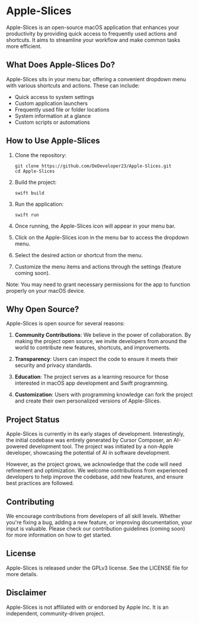 # Apple-Slices

Apple-Slices is an open-source macOS application that enhances your productivity by providing quick access to frequently used actions and shortcuts. It aims to streamline your workflow and make common tasks more efficient.

## What Does Apple-Slices Do?

Apple-Slices sits in your menu bar, offering a convenient dropdown menu with various shortcuts and actions. These can include:

- Quick access to system settings
- Custom application launchers
- Frequently used file or folder locations
- System information at a glance
- Custom scripts or automations

## How to Use Apple-Slices

1. Clone the repository:
   ```
   git clone https://github.com/DeDeveloper23/Apple-Slices.git
   cd Apple-Slices
   ```

2. Build the project:
   ```
   swift build
   ```

3. Run the application:
   ```
   swift run
   ```

4. Once running, the Apple-Slices icon will appear in your menu bar.

5. Click on the Apple-Slices icon in the menu bar to access the dropdown menu.

6. Select the desired action or shortcut from the menu.

7. Customize the menu items and actions through the settings (feature coming soon).

Note: You may need to grant necessary permissions for the app to function properly on your macOS device.

## Why Open Source?

Apple-Slices is open source for several reasons:

1. **Community Contributions**: We believe in the power of collaboration. By making the project open source, we invite developers from around the world to contribute new features, shortcuts, and improvements.

2. **Transparency**: Users can inspect the code to ensure it meets their security and privacy standards.

3. **Education**: The project serves as a learning resource for those interested in macOS app development and Swift programming.

4. **Customization**: Users with programming knowledge can fork the project and create their own personalized versions of Apple-Slices.

## Project Status

Apple-Slices is currently in its early stages of development. Interestingly, the initial codebase was entirely generated by Cursor Composer, an AI-powered development tool. The project was initiated by a non-Apple developer, showcasing the potential of AI in software development.

However, as the project grows, we acknowledge that the code will need refinement and optimization. We welcome contributions from experienced developers to help improve the codebase, add new features, and ensure best practices are followed.

## Contributing

We encourage contributions from developers of all skill levels. Whether you're fixing a bug, adding a new feature, or improving documentation, your input is valuable. Please check our contribution guidelines (coming soon) for more information on how to get started.

## License

Apple-Slices is released under the GPLv3 license. See the LICENSE file for more details.

## Disclaimer

Apple-Slices is not affiliated with or endorsed by Apple Inc. It is an independent, community-driven project.
